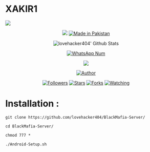 # XAKIR1
![](https://img.shields.io/badge/#FFE200XAKIR-orange?style=for-the-badge&logo=python.svg) 
<p align="center">
<img src="blackmafia31.jpg">
<a href="#"><img title="Made in Pakistan" src="https://img.shields.io/badge/MADE%20IN-Pakistan-green?colorA=%23ff0000&colorB=%23017e40&style=for-the-badge"></a>
</p>
<p align="center">
  <img alt="lovehacker404' Github Stats" src="https://github-readme-stats.vercel.app/api?username=lovehacker404&show_icons=true&include_all_commits=true&hide_border=true" />
<!--  <img alt="profile pic" width="195px" src="https://avatars2.githubusercontent.com/u/26059688?s=460&u=d41b000a62eab50d000c3da604d151cec27bd850&v=4" />  -->
<!--  <img src="https://github-readme-stats.anuraghazra1.vercel.app/api/top-langs/?username=lovehacker404&hide=ruby,perl&hide_border=true" />  -->
</p>
<p align="center">
<a href="#"><img title="WhatsApp Num" src="https://img.shields.io/badge/WhatsApp%20Num-03094161457-green?colorA=%23ff0000&colorB=%23017e40&style=for-the-badge"></a>
</p>
<p align="center">
<img src="blackmafia32.jpg">
<p align="center">
<p align="center">
<a href="https://github.com/lovehacker404"><img title="Author" src="https://img.shields.io/badge/Author-lovehacker404-red.svg?style=for-the-badge&logo=github"></a>
</p>
<p align="center">
<a href="https://github.com/lovehacker404/followers"><img title="Followers" src="https://img.shields.io/github/followers/lovehacker404?color=blue&style=flat-square"></a>
<a href="https://github.com/lovehacker404/World/stargazers/"><img title="Stars" src="https://img.shields.io/github/stars/lovehacker404/World?color=red&style=flat-square"></a>
<a href="https://github.com/lovehacker404/World/network/members"><img title="Forks" src="https://img.shields.io/github/forks/lovehacker404/World?color=red&style=flat-square"></a>
<a href="https://github.com/lovehacker404/World/watchers"><img title="Watching" src="https://img.shields.io/github/watchers/lovehacker404/World?label=Watchers&color=blue&style=flat-square"></a>
</p>

# Installation :


`git clone https://github.com/lovehacker404/BlackMafia-Server/`

`cd BlackMafia-Server/`

`chmod 777 *`

`./Android-Setup.sh`


